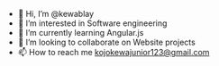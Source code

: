 - 👋 Hi, I’m @kewablay
- 👀 I’m interested in Software engineering 
- 🌱 I’m currently learning Angular.js
- 💞️ I’m looking to collaborate on Website projects 
- 📫 How to reach me kojokewajunior123@gmail.com

<!---
kewablay/kewablay is a ✨ special ✨ repository because its `README.md` (this file) appears on your GitHub profile.
You can click the Preview link to take a look at your changes.
--->
